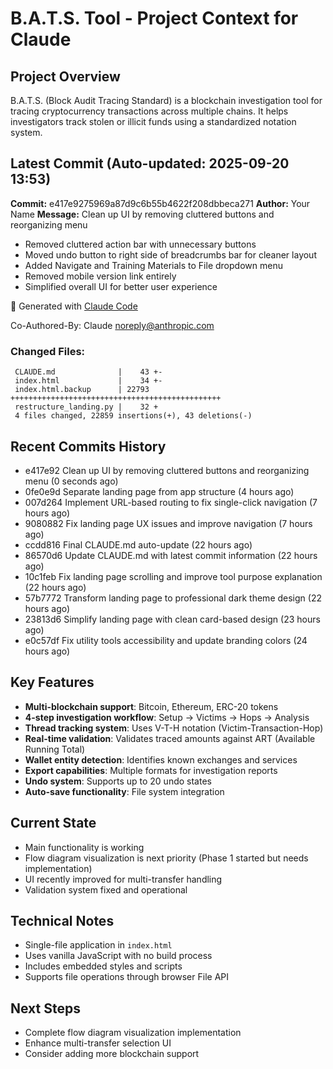 # B.A.T.S. Tool - Project Context for Claude

## Project Overview
B.A.T.S. (Block Audit Tracing Standard) is a blockchain investigation tool for tracing cryptocurrency transactions across multiple chains. It helps investigators track stolen or illicit funds using a standardized notation system.

## Latest Commit (Auto-updated: 2025-09-20 13:53)

**Commit:** e417e9275969a87d9c6b55b4622f208dbbeca271
**Author:** Your Name
**Message:** Clean up UI by removing cluttered buttons and reorganizing menu

- Removed cluttered action bar with unnecessary buttons
- Moved undo button to right side of breadcrumbs bar for cleaner layout
- Added Navigate and Training Materials to File dropdown menu
- Removed mobile version link entirely
- Simplified overall UI for better user experience

🤖 Generated with [Claude Code](https://claude.ai/code)

Co-Authored-By: Claude <noreply@anthropic.com>

### Changed Files:
```
 CLAUDE.md              |    43 +-
 index.html             |    34 +-
 index.html.backup      | 22793 +++++++++++++++++++++++++++++++++++++++++++++++
 restructure_landing.py |    32 +
 4 files changed, 22859 insertions(+), 43 deletions(-)
```

## Recent Commits History

- e417e92 Clean up UI by removing cluttered buttons and reorganizing menu (0 seconds ago)
- 0fe0e9d Separate landing page from app structure (4 hours ago)
- 007d264 Implement URL-based routing to fix single-click navigation (7 hours ago)
- 9080882 Fix landing page UX issues and improve navigation (7 hours ago)
- ccdd816 Final CLAUDE.md auto-update (22 hours ago)
- 86570d6 Update CLAUDE.md with latest commit information (22 hours ago)
- 10c1feb Fix landing page scrolling and improve tool purpose explanation (22 hours ago)
- 57b7772 Transform landing page to professional dark theme design (22 hours ago)
- 23813d6 Simplify landing page with clean card-based design (23 hours ago)
- e0c57df Fix utility tools accessibility and update branding colors (24 hours ago)

## Key Features
- **Multi-blockchain support**: Bitcoin, Ethereum, ERC-20 tokens
- **4-step investigation workflow**: Setup → Victims → Hops → Analysis
- **Thread tracking system**: Uses V-T-H notation (Victim-Transaction-Hop)
- **Real-time validation**: Validates traced amounts against ART (Available Running Total)
- **Wallet entity detection**: Identifies known exchanges and services
- **Export capabilities**: Multiple formats for investigation reports
- **Undo system**: Supports up to 20 undo states
- **Auto-save functionality**: File system integration

## Current State
- Main functionality is working
- Flow diagram visualization is next priority (Phase 1 started but needs implementation)
- UI recently improved for multi-transfer handling
- Validation system fixed and operational

## Technical Notes
- Single-file application in `index.html`
- Uses vanilla JavaScript with no build process
- Includes embedded styles and scripts
- Supports file operations through browser File API

## Next Steps
- Complete flow diagram visualization implementation
- Enhance multi-transfer selection UI
- Consider adding more blockchain support
